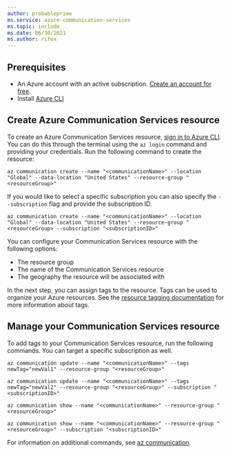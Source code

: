 ```yaml
---
author: probableprime
ms.service: azure-communication-services
ms.topic: include
ms.date: 06/30/2021
ms.author: rifox
---
```


## Prerequisites

- An Azure account with an active subscription. [Create an account for free](https://azure.microsoft.com/free/dotnet/).
- Install [Azure CLI](/cli/azure/install-azure-cli-windows?tabs=azure-cli) 

## Create Azure Communication Services resource

To create an Azure Communication Services resource, [sign in to Azure CLI](/cli/azure/authenticate-azure-cli). You can do this through the terminal using the ```az login``` command and providing your credentials. Run the following command to create the resource:

```azurecli
az communication create --name "<communicationName>" --location "Global" --data-location "United States" --resource-group "<resourceGroup>"
```

If you would like to select a specific subscription you can also specify the ```--subscription``` flag and provide the subscription ID.
```
az communication create --name "<communicationName>" --location "Global" --data-location "United States" --resource-group "<resourceGroup> --subscription "<subscriptionID>"
```

You can configure your Communication Services resource with the following options:

* The resource group
* The name of the Communication Services resource
* The geography the resource will be associated with

In the next step, you can assign tags to the resource. Tags can be used to organize your Azure resources. See the [resource tagging documentation](../../../azure-resource-manager/management/tag-resources.md) for more information about tags.

## Manage your Communication Services resource

To add tags to your Communication Services resource, run the following commands. You can target a specific subscription as well.

```azurecli
az communication update --name "<communicationName>" --tags newTag="newVal1" --resource-group "<resourceGroup>"

az communication update --name "<communicationName>" --tags newTag="newVal2" --resource-group "<resourceGroup>" --subscription "<subscriptionID>"

az communication show --name "<communicationName>" --resource-group "<resourceGroup>"

az communication show --name "<communicationName>" --resource-group "<resourceGroup>" --subscription "<subscriptionID>"
```

For information on additional commands, see [az communication](/cli/azure/communication).
